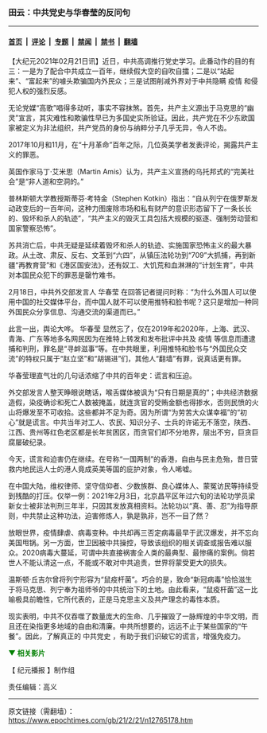 ### 田云：中共党史与华春莹的反问句

---

#### [首页](../../../..?n12765178) &nbsp;|&nbsp; [评论](../../../../../epoch-comment?n12765178) &nbsp;|&nbsp; [专题](../../../../../epoch-special?n12765178) &nbsp;|&nbsp; [禁闻](../../../../../epoch-news?n12765178) &nbsp;|&nbsp; [禁书](../../../../../books?n12765178) &nbsp;|&nbsp; [翻墙](https://github.com/gfw-breaker/nogfw/blob/master/README.md?n12765178)


<div class="post_content" id="artbody" itemprop="articleBody">
 <!-- article content begin -->
 <p>
  【大纪元2021年02月21日讯】近日，中共高调推行党史学习。此番动作的目的有三：一是为了配合中共成立一百年，继续假大空的自吹自擂；二是以“站起来”、“富起来”的噱头欺骗国内外民众；三是试图削减外界对于中共隐瞒
  <ok href="https://www.epochtimes.com/gb/tag/%E7%96%AB%E6%83%85.html">
   疫情
  </ok>
  和侵犯人权的强烈反感。
 </p>
 <p>
  无论党媒“高歌”唱得多动听，事实不容抹煞。首先，共产主义源出于马克思的“幽灵”宣言，其灾难性和欺骗性早已为多国史实所验证。因此，共产党在不少东欧国家被定义为非法组织，共产党员的身份与纳粹分子几乎无异，令人不齿。
 </p>
 <p>
  2017年10月和11月，在“十月革命”百年之际，几位英美学者发表评论，揭露共产主义的罪恶。
 </p>
 <p>
  英国作家马丁‧艾米思（Martin Amis）认为，共产主义宣扬的乌托邦式的“完美社会”是“非人道和空洞的。”
 </p>
 <p>
  普林斯顿大学教授斯蒂芬‧考特金（Stephen Kotkin）指出：“自从列宁在俄罗斯发动政变后的一百年间，这种力图废除市场和私有财产的意识形态留下了一条长长的、毁坏和杀人的轨迹”，“共产主义的毁灭工具包括大规模的驱逐、强制劳动营和国家警察恐怖”。
 </p>
 <p>
  苏共消亡后，中共无疑是延续着毁坏和杀人的轨迹、实施国家恐怖主义的最大暴政。从土改、肃反、反右、文革到“六四”，从镇压法轮功到“709”大抓捕，再到新疆“再教育营”和《港区国安法》，还有奴工、大饥荒和血淋淋的“计划生育”，中共对本国民众犯下的罪恶是罄竹难书。
 </p>
 <p>
  2月18日，中共外交部发言人
  <ok href="https://www.epochtimes.com/gb/tag/%E5%8D%8E%E6%98%A5%E8%8E%B9.html">
   华春莹
  </ok>
  在回答记者提问时称：“为什么外国人可以使用中国的社交媒体平台，而中国人就不可以使用推特和脸书呢？这只是增加一种同外国民众分享信息、沟通交流的渠道而已。”
 </p>
 <p>
  此言一出，舆论大哗。
  <ok href="https://www.epochtimes.com/gb/tag/%E5%8D%8E%E6%98%A5%E8%8E%B9.html">
   华春莹
  </ok>
  显然忘了，仅在2019年和2020年，上海、武汉、青海、广东等地多名网民因为在推特上转发和发布批评中共及
  <ok href="https://www.epochtimes.com/gb/tag/%E7%96%AB%E6%83%85.html">
   疫情
  </ok>
  等信息而遭逮捕和判刑，罪名是“寻衅滋事”等。在中共眼里，利用推特和脸书与“外国民众交流”的特权只属于“赵立坚”和“胡锡进”们，其他人“翻墙”有罪，说真话更有罪。
 </p>
 <p>
  华春莹理直气壮的几句话浓缩了中共的百年史：谎言和压迫。
 </p>
 <p>
  外交部发言人整天睁眼说瞎话，喉舌媒体被讽为“只有日期是真的”；中共经济数据造假，染疫确诊和死亡人数被掩盖，就连贪官的受贿金额也得掺水，否则民愤的火山将爆发至不可收拾。这些都并不足为奇。因为所谓“为劳苦大众谋幸福”的“初心”就是谎言。中共当年对工人、农民、知识分子、士兵的许诺无不落空，陕西、江西、贵州等红色老区都是长年贫困区，而贪官们却不分地界，层出不穷，巨贪巨腐屡破纪录。
 </p>
 <p>
  今天，谎言和迫害仍在继续。在号称“一国两制”的香港，自由与民主危殆，昔日营救内地民运人士的港人竟成英美等国的庇护对象，令人唏嘘。
 </p>
 <p>
  在中国大陆，维权律师、坚守信仰者、少数族群、良心媒体人、蒙冤访民等持续受到残酷的打压。仅举一例：2021年2月3日，北京昌平区年过六旬的法轮功学员梁新女士被非法判刑三年半，只因其发放真相资料。法轮功以“真、善、忍”为指导原则，中共禁止这种功法，迫害修炼人，孰是孰非，岂不一目了然？
 </p>
 <p>
  放眼世界，疫情肆虐、病毒变种。中共却再三否定病毒最早于武汉爆发，并不忘向美国甩锅。另一方面，世卫因被中共操控，导致该组织的相关调查或报告难以服众。2020病毒大蔓延，可谓中共直接祸害全人类的最典型、最惨痛的案例。倘若世人不能认清这一点，不能或不敢对中共追责，世界将蒙受更大的损失。
 </p>
 <p>
  温斯顿‧丘吉尔曾将列宁形容为“鼠疫杆菌”。巧合的是，致命“新冠病毒”恰恰滋生于将马克思、列宁奉为祖师爷的中共统治下的土地。由此看来，“鼠疫杆菌”这一比喻极具前瞻性，它所代表的，正是马克思主义及共产理念的毒性本质。
 </p>
 <p>
  现实表明，中共不仅吞噬了数量庞大的生命、几乎摧毁了一脉辉煌的中华文明，而且还在染指更多地域的自由和清廉。中共所想要的，远远不止于某些国家的“午餐”。因此，了解真正的
  <ok href="https://www.epochtimes.com/gb/tag/%E4%B8%AD%E5%85%B1%E5%85%9A%E5%8F%B2.html">
   中共党史
  </ok>
  ，有助于我们识破它的谎言，增强免疫力。
 </p>
 <p>
  <span style="color: #008000;">
   <strong>
    ▼ 相关影片
   </strong>
  </span>
 </p>
 <p>
  <center>
  </center>
 </p>
 <p>
  【
  <ok href="https://www.epochtimes.com/gb/tag/%e7%b4%80%e5%85%83%e6%92%ad%e5%a0%b1.html">
   纪元播报
  </ok>
  】制作组
 </p>
 <p>
  责任编辑：高义
 </p>
 <!-- article content end -->
 <div id="below_article_ad">
 </div>
</div>


---

原文链接（需翻墙）：https://www.epochtimes.com/gb/21/2/21/n12765178.htm